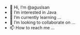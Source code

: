 - 👋 Hi, I’m @aguslsan
- 👀 I’m interested in Java
- 🌱 I’m currently learning ...
- 💞️ I’m looking to collaborate on ...
- 📫 How to reach me ...

<!---
aguslsan/aguslsan is a ✨ special ✨ repository because its `README.md` (this file) appears on your GitHub profile.
You can click the Preview link to take a look at your changes.
--->
